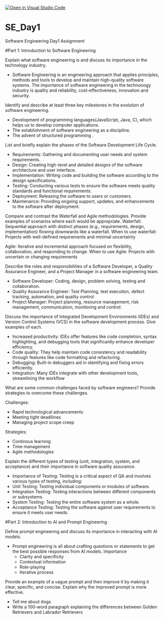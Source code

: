 [![Open in Visual Studio Code](https://classroom.github.com/assets/open-in-vscode-2e0aaae1b6195c2367325f4f02e2d04e9abb55f0b24a779b69b11b9e10269abc.svg)](https://classroom.github.com/online_ide?assignment_repo_id=15539295&assignment_repo_type=AssignmentRepo)
# SE_Day1
Software Engineering Day1 Assignment

#Part 1: Introduction to Software Engineering

Explain what software engineering is and discuss its importance in the technology industry.

- Software Engineering is an engineering approach that applies principles, methods and tools to develop and maintain high-quality software systems.
The importance of software engineering in the technooogy industry is quality and reliability, cost-effectiveness, innovation and security.


Identify and describe at least three key milestones in the evolution of software engineering.

- Development of programming languages(JavaScript, Java, C), which helps us to develop computer applications.
- The establishment of software engineering as a discipline.
- The advent of structured programming .

List and briefly explain the phases of the Software Development Life Cycle.

  - Requirements: Gathering and documenting user needs and system requirements.
  - Design: Creating high-level and detailed designs of the software architecture and user interface.
  - Implementation: Writing code and building the software according to the design specifications.
  - Testing: Conducting various tests to ensure the software meets quality standards and functional requirements.
  - Deployment: Releasing the software to users or customers.
  - Maintenance: Providing ongoing support, updates, and enhancements to the software after deployment.


Compare and contrast the Waterfall and Agile methodologies. Provide examples of scenarios where each would be appropriate.
 Waterfall: Sequential approach with distinct phases (e.g., requirements, design, implementation) flowing downwards like a waterfall.
     When to use waterfall: Projects with well-defined requirements and minimal uncertainty
    
Agile: Iterative and incremental approach focused on flexibility, collaboration, and responding to change.
     When to use Agile: Projects with uncertain or changing requirements

Describe the roles and responsibilities of a Software Developer, a Quality Assurance Engineer, and a Project Manager in a software engineering team.

- Software Developer: Coding, design, problem solving, testing and collaboration.
- Quality Assurance Engineer: Test Planning, test execution, defect tracking, automation, and quality control
- Project Manager: Project planning, resource management, risk management, communication, monitoring and control. 


Discuss the importance of Integrated Development Environments (IDEs) and Version Control Systems (VCS) in the software development process. Give examples of each.

- Increased productivity: IDEs offer features like code completion, syntax highlighting, and debugging tools that significantly enhance developer efficiency.   
- Code quality: They help maintain code consistency and readability through features like code formatting and refactoring.   
- Debugging: Built-in debuggers aid in identifying and fixing errors efficiently.   
- Integration: Many IDEs integrate with other development tools, streamlining the workflow

What are some common challenges faced by software engineers? Provide strategies to overcome these challenges.

Challenges: 
- Rapid technological advancements
- Meeting tight deadliines
- Managing project scope creep

Strategies:
- Continous learning
- Time management
- Agile methodologies

Explain the different types of testing (unit, integration, system, and acceptance) and their importance in software quality assurance.

  - Importance of Testing: Testing is a critical aspect of QA and involves various types of testing, including:
  - Unit Testing: Testing individual components or modules of software.
  - Integration Testing: Testing interactions between different components or subsystems.
  - System Testing: Testing the entire software system as a whole.
  - Acceptance Testing: Testing the software against user requirements to ensure it meets user needs.

#Part 2: Introduction to AI and Prompt Engineering


Define prompt engineering and discuss its importance in interacting with AI models.

- Prompt engineering is all about crafting questions or statements to get the best possible responses from AI models.
  Importance
  - Clarity and specificity
  - Contextual information
  - Role-playing
  - Iterative process

Provide an example of a vague prompt and then improve it by making it clear, specific, and concise. Explain why the improved prompt is more effective.
- Tell me about dogs
- Write a 100-word paragraph explaining the differences between Golden Retrievers and Labrador Retrievers
